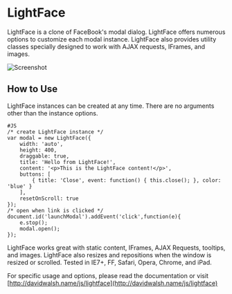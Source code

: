 LightFace
=========

LightFace is a clone of FaceBook's modal dialog.  LightFace offers numerous options to customize each modal instance.  LightFace also provides utility classes specially designed to work with AJAX requests, IFrames, and images.

![Screenshot](http://davidwalsh.name/dw-content/lightface.png)


How to Use
----------

LightFace instances can be created at any time.  There are no arguments other than the instance options.

	#JS
	/* create LightFace instance */
	var modal = new LightFace({
		width: 'auto',
		height: 400,
		draggable: true,
		title: 'Hello from LightFace!',
		content: '<p>This is the LightFace content!</p>',
		buttons: [
			{ title: 'Close', event: function() { this.close(); }, color: 'blue' }
		],
		resetOnScroll: true
	});
	/* open when link is clicked */
	document.id('launchModal').addEvent('click',function(e){
		e.stop();
		modal.open();
	});
	
LightFace works great with static content, IFrames, AJAX Requests, tooltips, and images.  LightFace also resizes and repositions when the window is resized or scrolled.  Tested in IE7+, FF, Safari, Opera, Chrome, and iPad.

For specific usage and options, please read the documentation or visit [http://davidwalsh.name/js/lightface](http://davidwalsh.name/js/lightface)